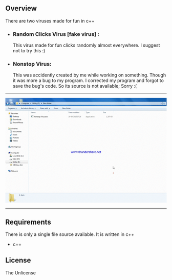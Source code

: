 ## Overview
There are two viruses made for fun in c++

- ### Random Clicks Virus [fake virus] : 
  This virus made for fun clicks randomly almost everywhere. I suggest not to try this :)

- ### Nonstop Virus: 
  This was accidently created by me while working on something. Though it was more a bug to my program. I corrected my program and forgot to save  the bug's code. So its source is not available; Sorry :(
  
----------------------------------------------------------------------------------

![nonstop-virus-gif](/nonstop-virus.gif)

----------------------------------------------------------------------------------

## Requirements
There is only a single file source available. It is written in c++
- c++


## License
The Unlicense
